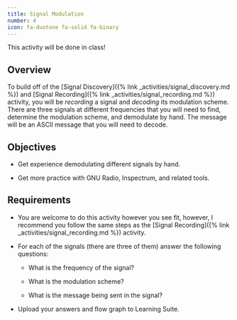 ```yaml
---
title: Signal Modulation
number: 4
icon: fa-duotone fa-solid fa-binary
---
```


<div class="alert alert-warning d-sm-inline-flex activity-notice" role="alert">
  This activity will be done in class!
</div>

## Overview

To build off of the [Signal Discovery]({% link _activities/signal_discovery.md %}) and [Signal Recording]({% link _activities/signal_recording.md %}) activity, you will be *recording* a signal and *decoding* its modulation scheme. There are three signals at different frequencies that you will need to find, determine the modulation scheme, and demodulate by hand. The message will be an ASCII message that you will need to decode.

## Objectives

- Get experience demodulating different signals by hand.

- Get more practice with GNU Radio, Inspectrum, and related tools.

## Requirements

- You are welcome to do this activity however you see fit, however, I recommend you follow the same steps as the [Signal Recording]({% link _activities/signal_recording.md %}) activity.

- For each of the signals (there are three of them) answer the following questions:
  - What is the frequency of the signal?

  - What is the modulation scheme?

  - What is the message being sent in the signal?

- Upload your answers and flow graph to Learning Suite.
